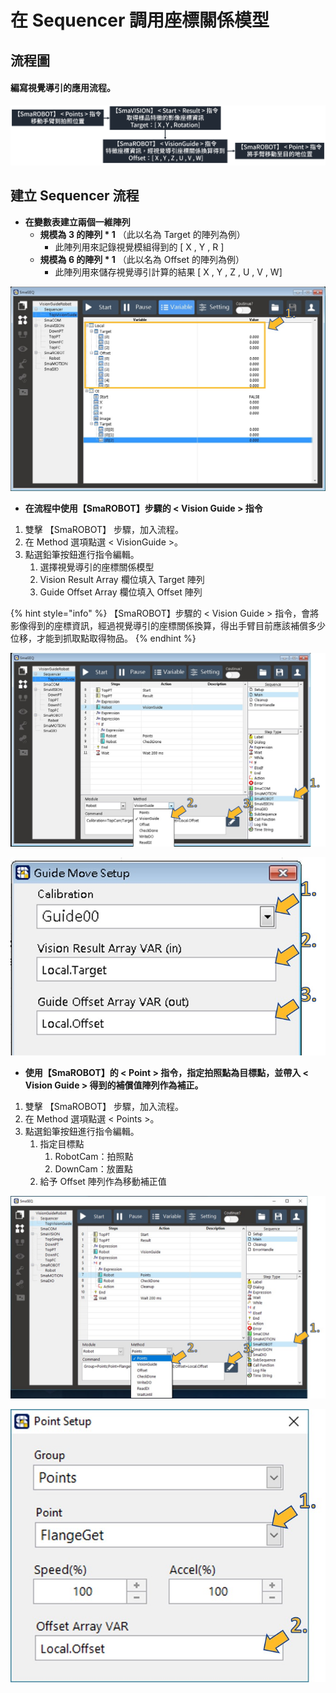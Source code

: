 # 在 Sequencer 調用座標關係模型

## 流程圖

#### 編寫視覺導引的應用流程。

![&#x8996;&#x89BA;&#x5C0E;&#x5F15;&#x7684; Sequencer &#x6D41;&#x7A0B;&#x5716;](../../../../.gitbook/assets/smarobot_visionguide_proccess%20%281%29.png)

## 建立 Sequencer 流程

* **在變數表建立兩個一維陣列**
  * **規模為 3 的陣列 \* 1** （此以名為 Target 的陣列為例）
    * 此陣列用來記錄視覺模組得到的 \[ X , Y , R \]
  * **規模為 6 的陣列 \* 1** （此以名為 Offset 的陣列為例）
    * 此陣列用來儲存視覺導引計算的結果 \[ X , Y , Z , U , V , W\]

![&#x65BC;&#x8B8A;&#x6578;&#x8868;&#x5EFA;&#x7ACB;&#x9663;&#x5217;&#x8B8A;&#x6578;](../../../../.gitbook/assets/sequencer-diao-yong-2.jpg)

* **在流程中使用【SmaROBOT】步驟的 &lt; Vision Guide &gt; 指令**

1. 雙擊 【SmaROBOT】 步驟，加入流程。
2. 在 Method 選項點選 &lt; VisionGuide &gt;。
3. 點選鉛筆按鈕進行指令編輯。
   1. 選擇視覺導引的座標關係模型
   2. Vision Result Array 欄位填入 Target 陣列
   3. Guide Offset Array 欄位填入 Offset 陣列

{% hint style="info" %}
【SmaROBOT】步驟的 &lt; Vision Guide &gt; 指令，會將影像得到的座標資訊，經過視覺導引的座標關係換算，得出手臂目前應該補償多少位移，才能到抓取點取得物品。
{% endhint %}

![&#x8A2D;&#x5B9A;Vision Guide &#x6B65;&#x9A5F;](../../../../.gitbook/assets/sequencer-diao-yong-3.jpg)

![Guide Move Setup&#x8AAA;&#x660E;](../../../../.gitbook/assets/sequencer-diao-yong-4.jpg)

* **使用【SmaROBOT】的 &lt; Point &gt; 指令，指定拍照點為目標點，並帶入 &lt; Vision Guide &gt; 得到的補償值陣列作為補正。**

1. 雙擊 【SmaROBOT】 步驟，加入流程。
2. 在 Method 選項點選 &lt; Points &gt;。
3. 點選鉛筆按鈕進行指令編輯。
   1. 指定目標點
      1. RobotCam：拍照點
      2. DownCam：放置點
   2. 給予 Offset 陣列作為移動補正值

![&#x4F7F;&#x7528; &amp;lt; Point &amp;gt; &#x6307;&#x4EE4;](../../../../.gitbook/assets/sequencer-diao-yong-5.jpg)

![Point Setup&#x8AAA;&#x660E;](../../../../.gitbook/assets/sequencer-diao-yong-6.jpg)

